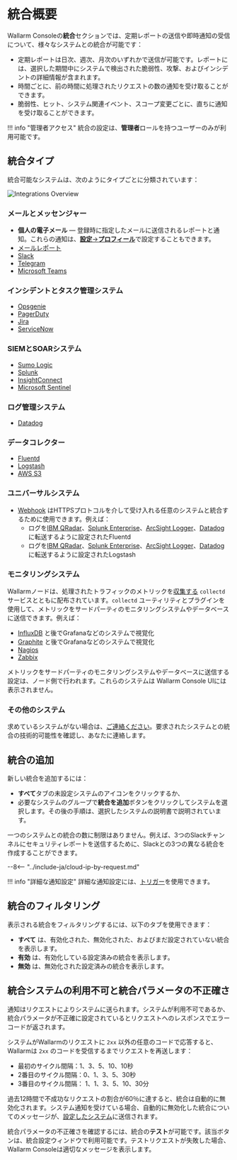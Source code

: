 [integration-pane-img]:         ../../../images/user-guides/settings/integrations/integration-panel.png

[email-notifications]:          ./email.md
[slack-notifications]:          ./slack.md
[telegram-notifications]:       ./telegram.md
[ms-teams-notifications]:       ./microsoft-teams.md
[opsgenie-notifications]:       ./opsgenie.md
[insightconnect-notifications]: ./insightconnect.md
[sentinel-notifications]:       ./azure-sentinel.md
[pagerduty-notifications]:      ./pagerduty.md
[jira-notifications]:           ./jira.md
[servicenow-notifications]:     ./servicenow.md
[splunk-notifications]:         ./splunk.md
[sumologic-notifications]:      ./sumologic.md
[datadog-notifications]:        ./datadog.md
[fluentd-notifications]:        ./fluentd.md
[logstash-notifications]:       ./logstash.md
[aws-s3-notifications]:         ./amazon-s3.md
[webhook-notifications]:        ./webhook.md
[account]:                      ../account.md

# 統合概要

Wallarm Consoleの**統合**セクションでは、定期レポートの送信や即時通知の受信について、様々なシステムとの統合が可能です：

* 定期レポートは日次、週次、月次のいずれかで送信が可能です。レポートには、選択した期間中にシステムで検出された脆弱性、攻撃、およびインシデントの詳細情報が含まれます。
* 時間ごとに、前の時間に処理されたリクエストの数の通知を受け取ることができます。
* 脆弱性、ヒット、システム関連イベント、スコープ変更ごとに、直ちに通知を受け取ることができます。

!!! info "管理者アクセス"
    統合の設定は、**管理者**ロールを持つユーザーのみが利用可能です。

## 統合タイプ

統合可能なシステムは、次のようにタイプごとに分類されています：

![Integrations Overview][integration-pane-img]

### メールとメッセンジャー

* **個人の電子メール** — 登録時に指定したメールに送信されるレポートと通知。これらの通知は、[**設定**→**プロフィール**][account]で設定することもできます。
* [メールレポート][email-notifications]
* [Slack][slack-notifications]
* [Telegram][telegram-notifications]
* [Microsoft Teams][ms-teams-notifications]

### インシデントとタスク管理システム

* [Opsgenie][opsgenie-notifications]
* [PagerDuty][pagerduty-notifications]
* [Jira][jira-notifications]
* [ServiceNow][servicenow-notifications]

### SIEMとSOARシステム

* [Sumo Logic][sumologic-notifications]
* [Splunk][splunk-notifications]
* [InsightConnect][insightconnect-notifications]
* [Microsoft Sentinel][sentinel-notifications]

### ログ管理システム

* [Datadog][datadog-notifications]

### データコレクター

* [Fluentd][fluentd-notifications]
* [Logstash][logstash-notifications]
* [AWS S3][aws-s3-notifications]

### ユニバーサルシステム

* [Webhook][webhook-notifications] はHTTPSプロトコルを介して受け入れる任意のシステムと統合するために使用できます。例えば：
    * ログを[IBM QRadar](webhook-examples/fluentd-qradar.md)、[Splunk Enterprise](webhook-examples/fluentd-splunk.md)、[ArcSight Logger](webhook-examples/fluentd-arcsight-logger.md)、[Datadog](webhook-examples/fluentd-logstash-datadog.md) に転送するように設定されたFluentd 
    * ログを[IBM QRadar](webhook-examples/logstash-qradar.md)、[Splunk Enterprise](webhook-examples/logstash-splunk.md)、[ArcSight Logger](webhook-examples/logstash-arcsight-logger.md)、[Datadog](webhook-examples/fluentd-logstash-datadog.md) に転送するように設定されたLogstash 

### モニタリングシステム

Wallarmノードは、処理されたトラフィックのメトリックを[収集する](../../../admin-en/monitoring/intro.md) `collectd` サービスとともに配布されています。`collectd` ユーティリティとプラグインを使用して、メトリックをサードパーティのモニタリングシステムやデータベースに送信できます。例えば：

* [InfluxDB](../../../admin-en/monitoring/network-plugin-influxdb.md) と後でGrafanaなどのシステムで視覚化
* [Graphite](../../../admin-en/monitoring/write-plugin-graphite.md) と後でGrafanaなどのシステムで視覚化
* [Nagios](../../../admin-en/monitoring/collectd-nagios.md)
* [Zabbix](../../../admin-en/monitoring/collectd-zabbix.md)

メトリックをサードパーティのモニタリングシステムやデータベースに送信する設定は、ノード側で行われます。これらのシステムは Wallarm Console UIには表示されません。

### その他のシステム

求めているシステムがない場合は、[ご連絡ください](mailto:support@wallarm.com)。要求されたシステムとの統合の技術的可能性を確認し、あなたに連絡します。

## 統合の追加

新しい統合を追加するには：

* **すべて**タブの未設定システムのアイコンをクリックするか、
* 必要なシステムのグループで**統合を追加**ボタンをクリックしてシステムを選択します。その後の手順は、選択したシステムの説明書で説明されています。

一つのシステムとの統合の数に制限はありません。例えば、3つのSlackチャンネルにセキュリティレポートを送信するために、Slackとの3つの異なる統合を作成することができます。

--8<-- "../include-ja/cloud-ip-by-request.md"

!!! info "詳細な通知設定"
    詳細な通知設定には、[トリガー](../../triggers/triggers.md)を使用できます。

## 統合のフィルタリング

表示される統合をフィルタリングするには、以下のタブを使用できます：

* **すべて** は、有効化された、無効化された、およびまだ設定されていない統合を表示します。
* **有効** は、有効化している設定済みの統合を表示します。
* **無効** は、無効化された設定済みの統合を表示します。

## 統合システムの利用不可と統合パラメータの不正確さ

通知はリクエストによりシステムに送られます。システムが利用不可であるか、統合パラメータが不正確に設定されているとリクエストへのレスポンスでエラーコードが返されます。

システムがWallarmのリクエストに `2xx` 以外の任意のコードで応答すると、Wallarmは `2xx` のコードを受信するまでリクエストを再送します：

* 最初のサイクル間隔：1、3、5、10、10秒
* 2番目のサイクル間隔：0、1、3、5、30秒
* 3番目のサイクル間隔：  1、1、3、5、10、30分

過去12時間で不成功なリクエストの割合が60％に達すると、統合は自動的に無効化されます。システム通知を受けている場合、自動的に無効化した統合についてのメッセージが、[設定したシステム](#統合タイプ)に送信されます。

統合パラメータの不正確さを確認するには、統合の**テスト**が可能です。該当ボタンは、統合設定ウィンドウで利用可能です。テストリクエストが失敗した場合、Wallarm Consoleは適切なメッセージを表示します。

<!-- ## デモ動画

<div class="video-wrapper">
  <iframe width="1280" height="720" src="https://www.youtube.com/embed/DVfoXYuBy-Y" frameborder="0" allow="accelerometer; autoplay; encrypted-media; gyroscope; picture-in-picture" allowfullscreen></iframe>
</div> -->
